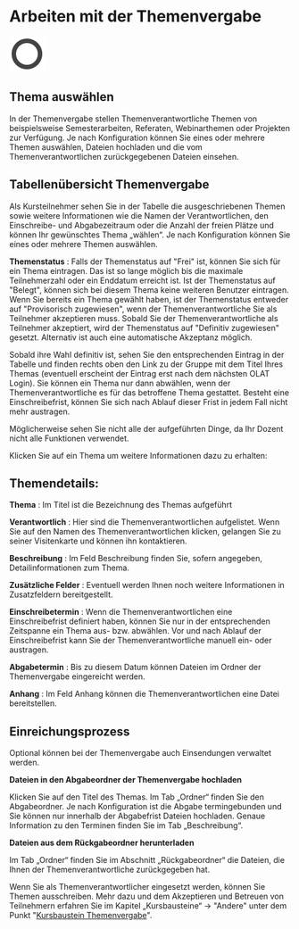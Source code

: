 # Arbeiten mit der Themenvergabe

![](assets/projectbroker.png)

## Thema auswählen

In der Themenvergabe stellen Themenverantwortliche Themen von beispielsweise
Semesterarbeiten, Referaten, Webinarthemen oder Projekten zur Verfügung. Je
nach Konfiguration können Sie eines oder mehrere Themen auswählen, Dateien
hochladen und die vom Themenverantwortlichen zurückgegebenen Dateien einsehen.

## Tabellenübersicht Themenvergabe

Als Kursteilnehmer sehen Sie in der Tabelle die ausgeschriebenen Themen sowie
weitere Informationen wie die Namen der Verantwortlichen, den Einschreibe- und
Abgabezeitraum oder die Anzahl der freien Plätze und können Ihr gewünschtes
Thema „wählen“. Je nach Konfiguration können Sie eines oder mehrere Themen
auswählen.

 **Themenstatus** : Falls der Themenstatus auf "Frei" ist, können Sie sich für
ein Thema eintragen. Das ist so lange möglich bis die maximale Teilnehmerzahl
oder ein Enddatum erreicht ist. Ist der Themenstatus auf "Belegt", können sich
bei diesem Thema keine weiteren Benutzer eintragen. Wenn Sie bereits ein Thema
gewählt haben, ist der Themenstatus entweder auf "Provisorisch zugewiesen",
wenn der Themenverantwortliche Sie als Teilnehmer akzeptieren muss. Sobald Sie
der Themenverantwortliche als Teilnehmer akzeptiert, wird der Themenstatus auf
"Definitiv zugewiesen" gesetzt. Alternativ ist auch eine automatische
Akzeptanz möglich.

Sobald ihre Wahl definitiv ist, sehen Sie den entsprechenden Eintrag in der
Tabelle und finden rechts oben den Link zu der Gruppe mit dem Titel Ihres
Themas (eventuell erscheint der Eintrag erst nach dem nächsten OLAT Login).
Sie können ein Thema nur dann abwählen, wenn der Themenverantwortliche es für
das betroffene Thema gestattet. Besteht eine Einschreibefrist, können Sie sich
nach Ablauf dieser Frist in jedem Fall nicht mehr austragen.

Möglicherweise sehen Sie nicht alle der aufgeführten Dinge, da Ihr Dozent
nicht alle Funktionen verwendet.

Klicken Sie auf ein Thema um weitere Informationen dazu zu erhalten:

## Themendetails:

 **Thema** : Im Titel ist die Bezeichnung des Themas aufgeführt

 **Verantwortlich** : Hier sind die Themenverantwortlichen aufgelistet. Wenn
Sie auf den Namen des Themenverantwortlichen klicken, gelangen Sie zu seiner
Visitenkarte und können ihn kontaktieren.

 **Beschreibung** : Im Feld Beschreibung finden Sie, sofern angegeben,
Detailinformationen zum Thema.

 **Zusätzliche Felder** : Eventuell werden Ihnen noch weitere Informationen in
Zusatzfeldern bereitgestellt.  

 **Einschreibetermin** : Wenn die Themenverantwortlichen eine Einschreibefrist
definiert haben, können Sie nur in der entsprechenden Zeitspanne ein Thema
aus- bzw. abwählen. Vor und nach Ablauf der Einschreibefrist kann Sie der
Themenverantwortliche manuell ein- oder austragen.

 **Abgabetermin** : Bis zu diesem Datum können Dateien im Ordner der
Themenvergabe eingereicht werden.

 **Anhang** : Im Feld Anhang können die Themenverantwortlichen eine Datei
bereitstellen.

## Einreichungsprozess

Optional können bei der Themenvergabe auch Einsendungen verwaltet werden.

 **Dateien in den Abgabeordner der Themenvergabe hochladen**

Klicken Sie auf den Titel des Themas. Im Tab „Ordner“ finden Sie den
Abgabeordner. Je nach Konfiguration ist die Abgabe termingebunden und Sie
können nur innerhalb der Abgabefrist Dateien hochladen. Genaue Information zu
den Terminen finden Sie im Tab „Beschreibung“.

 **Dateien aus dem Rückgabeordner herunterladen**

Im Tab „Ordner“ finden Sie im Abschnitt „Rückgabeordner“ die Dateien, die
Ihnen der Themenverantwortliche zurückgegeben hat.

Wenn Sie als Themenverantwortlicher eingesetzt werden, können Sie Themen
ausschreiben. Mehr dazu und dem Akzeptieren und Betreuen von Teilnehmern
erfahren Sie im Kapitel „Kursbausteine“ → "Andere" unter dem Punkt
"[Kursbaustein Themenvergabe](Andere.html#Andere-_bb_themenvergabe)".

